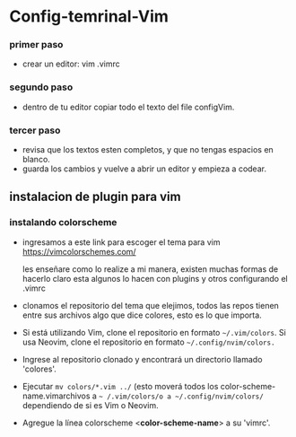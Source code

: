 # Config-temrinal-Vim
### primer paso
+ crear un editor: vim .vimrc
### segundo paso
+ dentro de tu editor copiar todo el texto del file configVim.
### tercer paso
+ revisa que los textos esten completos, y que no tengas espacios en blanco.
+ guarda los cambios y vuelve a abrir un editor y empieza a codear.

## instalacion de plugin para vim
### instalando colorscheme
+ ingresamos a este link para escoger el tema para vim
https://vimcolorschemes.com/

  les enseñare como lo realize a mi manera, existen muchas formas de hacerlo
  claro esta algunos lo hacen con plugins y otros configurando el .vimrc

+ clonamos el repositorio del tema que elejimos, todos las repos tienen entre
sus archivos algo que dice colores, esto es lo que importa.

+ Si está utilizando Vim, clone el repositorio en formato `~/.vim/colors`. Si usa Neovim,
clone el repositorio en formato `~/.config/nvim/colors.`
+ Ingrese al repositorio clonado y encontrará un directorio llamado 'colores'.
+ Ejecutar `mv colors/*.vim ../` (esto moverá todos los color-scheme-name.vimarchivos
a `~ /.vim/colors/o a ~/.config/nvim/colors/` dependiendo de si es Vim o Neovim.
+ Agregue la línea colorscheme <**color-scheme-name**> a su 'vimrc'.
